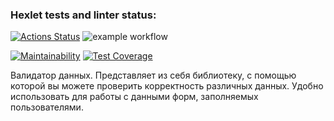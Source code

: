 ### Hexlet tests and linter status:
[![Actions Status](https://github.com/SovaPolosataya/java-project-78/actions/workflows/hexlet-check.yml/badge.svg)](https://github.com/SovaPolosataya/java-project-78/actions)   ![example workflow](https://github.com/SovaPolosataya/java-project-78/actions/workflows/gradle.yml/badge.svg)

[![Maintainability](https://api.codeclimate.com/v1/badges/a5144b77145583eca5c8/maintainability)](https://codeclimate.com/github/SovaPolosataya/java-project-78/maintainability)  [![Test Coverage](https://api.codeclimate.com/v1/badges/a5144b77145583eca5c8/test_coverage)](https://codeclimate.com/github/SovaPolosataya/java-project-78/test_coverage)

 Валидатор данных. 
Представляет из себя библиотеку, с помощью которой вы можете проверить корректность различных данных. 
Удобно использовать для работы с данными форм, заполняемых пользователями. 